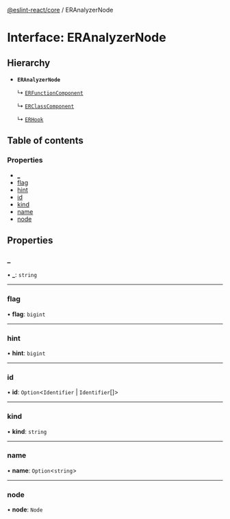 [@eslint-react/core](../README.md) / ERAnalyzerNode

# Interface: ERAnalyzerNode

## Hierarchy

- **`ERAnalyzerNode`**

  ↳ [`ERFunctionComponent`](ERFunctionComponent.md)

  ↳ [`ERClassComponent`](ERClassComponent.md)

  ↳ [`ERHook`](ERHook.md)

## Table of contents

### Properties

- [\_](ERAnalyzerNode.md#_)
- [flag](ERAnalyzerNode.md#flag)
- [hint](ERAnalyzerNode.md#hint)
- [id](ERAnalyzerNode.md#id)
- [kind](ERAnalyzerNode.md#kind)
- [name](ERAnalyzerNode.md#name)
- [node](ERAnalyzerNode.md#node)

## Properties

### \_

• **\_**: `string`

___

### flag

• **flag**: `bigint`

___

### hint

• **hint**: `bigint`

___

### id

• **id**: `Option`\<`Identifier` \| `Identifier`[]\>

___

### kind

• **kind**: `string`

___

### name

• **name**: `Option`\<`string`\>

___

### node

• **node**: `Node`

